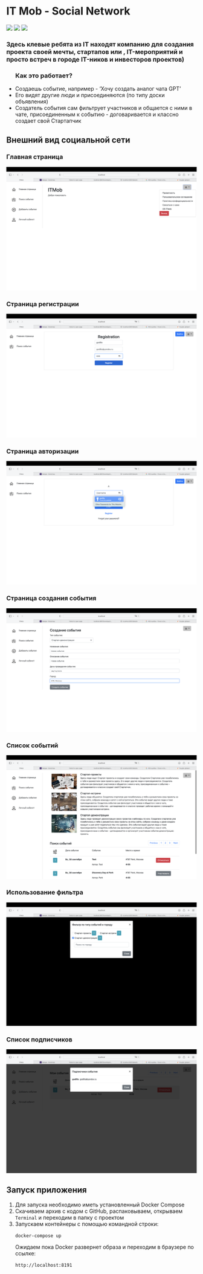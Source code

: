 <p id="start" align="center">
<h1>IT Mob - Social Network</h1>
</p>

<a title="License MIT" href="https://github.com/xnbox/DeepfakeHTTP/blob/master/LICENSE"><img src="https://img.shields.io/badge/license-MIT-blue?style=flat-square"></a>
<a title="IT Mob" href="https://github.com/xnbox/DeepfakeHTTP/releases"><img src="https://img.shields.io/badge/ITMob-SocialNetwork-blue"></a>
<a title="Release" href="https://github.com/xnbox/tommy"><img src="https://img.shields.io/badge/Release-1.0-red"></a>

<h3>Здесь клевые ребята из IT находят компанию для создания проекта своей мечты, стартапов или , IT-мероприятий и просто встреч в городе IT-ников и инвесторов проектов)</h3>



<ul>
    <h3>Как это работает? </h3>
    <li>Создаешь событие, например - ‘Хочу создать аналог чата GPT’</li>
    <li>Его видят другие люди и присоединяются (по типу доски объявления)</li>
    <li>Создатель события сам фильтрует участников и общается с ними в чате, присоединенным к событию - договаривается и классно создает свой Стартапчик</li>
</ul>



<h2>Внешний вид социальной сети</h2>

<h3>Главная страница</h3>

![Main Page](https://github.com/Sc0utPsyX/ITMob/blob/develop/Images/MainPage.png?raw=true)

<h3>Страница регистрации</h3>

![Registration](https://github.com/Sc0utPsyX/ITMob/blob/develop/Images/Registration.png?raw=true)

<h3>Страница авторизации</h3>

![Auth](https://github.com/Sc0utPsyX/ITMob/blob/develop/Images/Auth.png?raw=true)

<h3>Страница создания события</h3>

![Create Event](https://github.com/Sc0utPsyX/ITMob/blob/develop/Images/CreateEvent.png?raw=true)

<h3>Список событий</h3>

![List Events](https://github.com/Sc0utPsyX/ITMob/blob/develop/Images/EventsPage.png?raw=true)

<h3>Использование фильтра</h3>

![Filters](https://github.com/Sc0utPsyX/ITMob/blob/develop/Images/Filter.png?raw=true)

<h3>Список подписчиков</h3>

![Subscribers](https://github.com/Sc0utPsyX/ITMob/blob/develop/Images/Subscribers.png?raw=true)

<h2>Запуск приложения</h2>

<ol>
    <li>Для запуска необходимо иметь установленный Docker Compose</li>
  <li>Скачиваем архив с кодом с GitHub, распаковываем, открываем <code>Terminal</code> и переходим в папку с проектом</li>
  <li>Запускаем контейнеры с помощью командной строки:</li>


```httpx
docker-compose up
```

Ожидаем пока Docker развернет образа и переходим в браузере по ссылке:

```
http://localhost:8191
```
